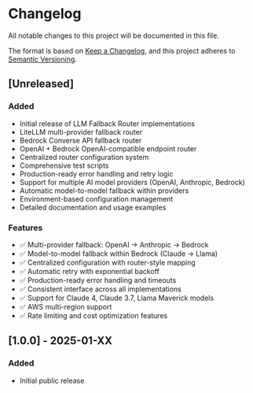 # Changelog

All notable changes to this project will be documented in this file.

The format is based on [Keep a Changelog](https://keepachangelog.com/en/1.0.0/),
and this project adheres to [Semantic Versioning](https://semver.org/spec/v2.0.0.html).

## [Unreleased]

### Added
- Initial release of LLM Fallback Router implementations
- LiteLLM multi-provider fallback router
- Bedrock Converse API fallback router  
- OpenAI + Bedrock OpenAI-compatible endpoint router
- Centralized router configuration system
- Comprehensive test scripts
- Production-ready error handling and retry logic
- Support for multiple AI model providers (OpenAI, Anthropic, Bedrock)
- Automatic model-to-model fallback within providers
- Environment-based configuration management
- Detailed documentation and usage examples

### Features
- ✅ Multi-provider fallback: OpenAI → Anthropic → Bedrock
- ✅ Model-to-model fallback within Bedrock (Claude → Llama)
- ✅ Centralized configuration with router-style mapping
- ✅ Automatic retry with exponential backoff
- ✅ Production-ready error handling and timeouts
- ✅ Consistent interface across all implementations
- ✅ Support for Claude 4, Claude 3.7, Llama Maverick models
- ✅ AWS multi-region support
- ✅ Rate limiting and cost optimization features

## [1.0.0] - 2025-01-XX

### Added
- Initial public release